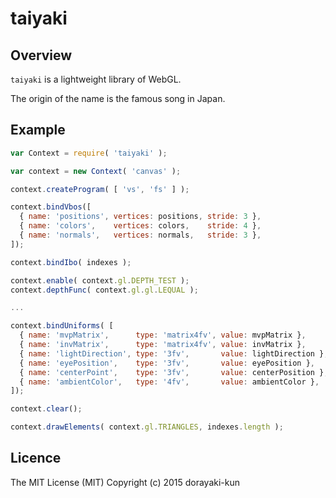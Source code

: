 # taiyaki

## Overview

`taiyaki` is a lightweight library of WebGL.

The origin of the name is the famous song in Japan.

## Example

``` js
var Context = require( 'taiyaki' );

var context = new Context( 'canvas' );

context.createProgram( [ 'vs', 'fs' ] );

context.bindVbos([
  { name: 'positions', vertices: positions, stride: 3 },
  { name: 'colors',    vertices: colors,    stride: 4 },
  { name: 'normals',   vertices: normals,   stride: 3 },
]);

context.bindIbo( indexes );

context.enable( context.gl.DEPTH_TEST );
context.depthFunc( context.gl.gl.LEQUAL );

...

context.bindUniforms( [
  { name: 'mvpMatrix',      type: 'matrix4fv', value: mvpMatrix },
  { name: 'invMatrix',      type: 'matrix4fv', value: invMatrix },
  { name: 'lightDirection', type: '3fv',       value: lightDirection },
  { name: 'eyePosition',    type: '3fv',       value: eyePosition },
  { name: 'centerPoint',    type: '3fv',       value: centerPosition },
  { name: 'ambientColor',   type: '4fv',       value: ambientColor },
]);

context.clear();

context.drawElements( context.gl.TRIANGLES, indexes.length );
```

## Licence

The MIT License (MIT) Copyright (c) 2015 dorayaki-kun
